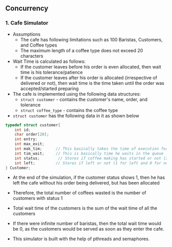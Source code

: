 ## Concurrency

### 1. Cafe Simulator

- Assumptions
    - The cafe has following limitations such as 100 Baristas, Customers, and Coffee types
    - The maximum length of a coffee type does not exceed 20 characters
- Wait Time is calculated as follows:
    - If the customer leaves before his order is even allocated, then wait time is his tolerance/patience
    - If the customer leaves after his order is allocated (irrespective of delivered or not), then wait time is the time taken until the order was accepted/started preparing
- The cafe is implemented using the following data structures:
    - `struct customer` - contains the customer's name, order, and tolerance
    - `struct coffee_type`  - contains the coffee type
- `struct customer` has the following data in it as shown below
```c
typedef struct customer{
    int id;
    char order[20];
    int entry;
    int max_exit;
    int mak_tim;      // This basically takes the time of execution for making that coffee
    int tim_wait;     // This is basically time he waits in the queue
    int status;        // Stores if coffee making has started or not (2 for given, 1 for started and 0 for not started)
    int left;         // Stores if left or not (1 for left and 0 for not left)
} Customer;
```

- At the end of the simulation, if the customer status shows 1, then he has left the cafe without his order being delivered, but has been allocated

- Therefore, the total number of coffees wasted is the number of customers with status 1

- Total wait time of the customers is the sum of the wait time of all the customers

- If there were infinite number of baristas, then the total wait time would be 0, as the customers would be served as soon as they enter the cafe.

- This simulator is built with the help of pthreads and semaphores.